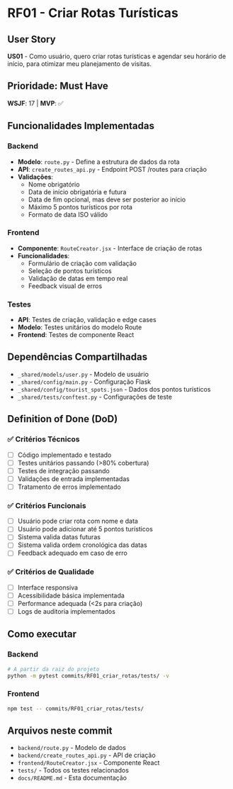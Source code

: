 # RF01 - Criar Rotas Turísticas

## User Story
**US01** - Como usuário, quero criar rotas turísticas e agendar seu horário de início, para otimizar meu planejamento de visitas.

## Prioridade: Must Have
**WSJF**: 17 | **MVP**: ✅

## Funcionalidades Implementadas

### Backend
- **Modelo**: `route.py` - Define a estrutura de dados da rota
- **API**: `create_routes_api.py` - Endpoint POST /routes para criação
- **Validações**:
  - Nome obrigatório
  - Data de início obrigatória e futura
  - Data de fim opcional, mas deve ser posterior ao início
  - Máximo 5 pontos turísticos por rota
  - Formato de data ISO válido

### Frontend
- **Componente**: `RouteCreator.jsx` - Interface de criação de rotas
- **Funcionalidades**:
  - Formulário de criação com validação
  - Seleção de pontos turísticos
  - Validação de datas em tempo real
  - Feedback visual de erros

### Testes
- **API**: Testes de criação, validação e edge cases
- **Modelo**: Testes unitários do modelo Route
- **Frontend**: Testes de componente React

## Dependências Compartilhadas
- `_shared/models/user.py` - Modelo de usuário
- `_shared/config/main.py` - Configuração Flask
- `_shared/config/tourist_spots.json` - Dados dos pontos turísticos
- `_shared/tests/conftest.py` - Configurações de teste

## Definition of Done (DoD)

### ✅ Critérios Técnicos
- [ ] Código implementado e testado
- [ ] Testes unitários passando (>80% cobertura)
- [ ] Testes de integração passando
- [ ] Validações de entrada implementadas
- [ ] Tratamento de erros implementado

### ✅ Critérios Funcionais
- [ ] Usuário pode criar rota com nome e data
- [ ] Usuário pode adicionar até 5 pontos turísticos
- [ ] Sistema valida datas futuras
- [ ] Sistema valida ordem cronológica das datas
- [ ] Feedback adequado em caso de erro

### ✅ Critérios de Qualidade
- [ ] Interface responsiva
- [ ] Acessibilidade básica implementada
- [ ] Performance adequada (<2s para criação)
- [ ] Logs de auditoria implementados

## Como executar

### Backend
```bash
# A partir da raiz do projeto
python -m pytest commits/RF01_criar_rotas/tests/ -v
```

### Frontend
```bash
npm test -- commits/RF01_criar_rotas/tests/
```

## Arquivos neste commit
- `backend/route.py` - Modelo de dados
- `backend/create_routes_api.py` - API de criação
- `frontend/RouteCreator.jsx` - Componente React
- `tests/` - Todos os testes relacionados
- `docs/README.md` - Esta documentação

